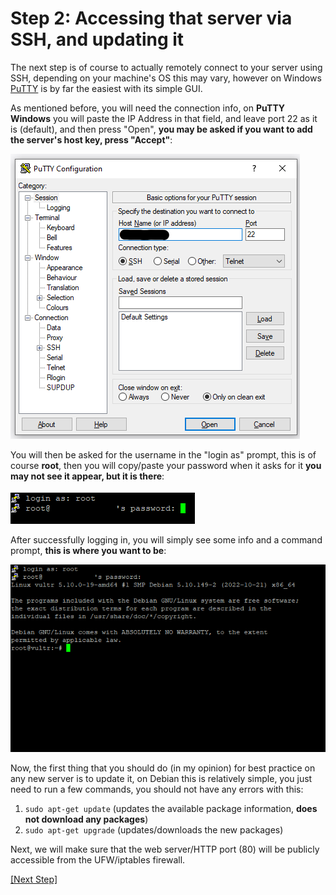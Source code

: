 # Step 2: Accessing that server via **SSH**, and updating it

The next step is of course to actually remotely connect to your server using SSH, depending on your machine's OS this may vary, however on Windows [PuTTY](https://www.chiark.greenend.org.uk/~sgtatham/putty/latest.html) is by far the easiest with its simple GUI.

As mentioned before, you will need the connection info, on **PuTTY Windows** you will paste the IP Address in that field, and leave port 22 as it is (default), and then press "Open", **you may be asked if you want to add the server's host key, press "Accept"**:

![PuTTY](putty.png)

You will then be asked for the username in the "login as" prompt, this is of course **root**, then you will copy/paste your password when it asks for it **you may not see it appear, but it is there**:

![Login](login.png)

After successfully logging in, you will simply see some info and a command prompt, **this is where you want to be**:

![SSH](ssh.png)

Now, the first thing that you should do (in my opinion) for best practice on any new server is to update it, on Debian this is relatively simple, you just need to run a few commands, you should not have any errors with this:

1. ```sudo apt-get update``` (updates the available package information, **does not download any packages**)
2. ```sudo apt-get upgrade``` (updates/downloads the new packages)

Next, we will make sure that the web server/HTTP port (80) will be publicly accessible from the UFW/iptables firewall.

[[Next Step]](step3.md)
